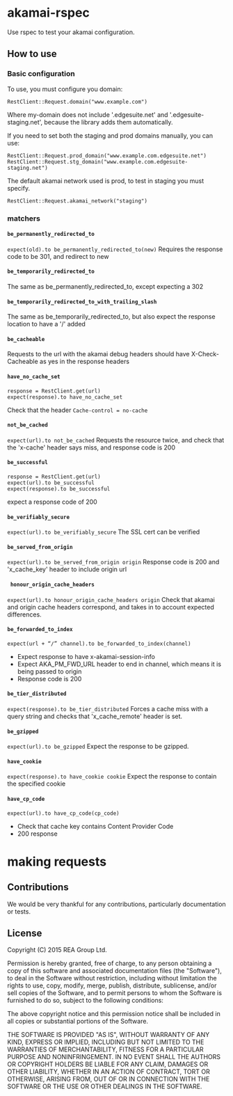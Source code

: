 # akamai-rspec

Use rspec to test your akamai configuration.

## How to use

### Basic configuration
To use, you must configure you domain:
```
RestClient::Request.domain("www.example.com")
```
Where my-domain does not include '.edgesuite.net' and '.edgesuite-staging.net', because the library
adds them automatically.

If you need to set both the staging and prod domains manually, you can use:

```
RestClient::Request.prod_domain("www.example.com.edgesuite.net")
RestClient::Request.stg_domain("www.example.com.edgesuite-staging.net")
```

The default akamai network used is prod, to test in staging you must specify.
```
RestClient::Request.akamai_network("staging")
```

### matchers

#### ``` be_permanently_redirected_to ```
``` expect(old).to be_permanently_redirected_to(new) ```
Requires the response code to be 301, and redirect to new

#### ``` be_temporarily_redirected_to ```
The same as be_permanently_redirected_to, except expecting a 302

#### ``` be_temporarily_redirected_to_with_trailing_slash ```
The same as be_temporarily_redirected_to, but also expect the response location to have a '/' added

#### ``` be_cacheable ```
Requests to the url with the akamai debug headers should have X-Check-Cacheable as yes in the
response headers

#### ``` have_no_cache_set ```
```
response = RestClient.get(url)
expect(response).to have_no_cache_set
```
Check that the header ```Cache-control = no-cache```

#### ``` not_be_cached ```
```expect(url).to not_be_cached```
Requests the resource twice, and check that the 'x-cache' header says miss, and response code is 200

#### ``` be_successful ```
```
response = RestClient.get(url)
expect(url).to be_successful
expect(response).to be_successful
```
expect a response code of 200

#### ``` be_verifiably_secure ```
```expect(url).to be_verifiably_secure```
The SSL cert can be verified

#### ``` be_served_from_origin ```
```expect(url).to be_served_from_origin origin```
Response code is 200 and 'x_cache_key' header to include origin url

#### ``` honour_origin_cache_headers```
```expect(url).to honour_origin_cache_headers origin```
Check that akamai and origin cache headers correspond, and takes in to account expected differences.

#### ``` be_forwarded_to_index ```
```expect(url + “/” channel).to be_forwarded_to_index(channel)```
- Expect response to have x-akamai-session-info
- Expect AKA_PM_FWD_URL header to end in channel, which means it is being passed to origin
- Response code is 200

#### ``` be_tier_distributed ```
```expect(response).to be_tier_distributed```
Forces a cache miss with a query string and checks that 'x_cache_remote' header is set.

#### ``` be_gzipped ```
```expect(url).to be_gzipped```
Expect the response to be gzipped.

#### ``` have_cookie ```
```expect(response).to have_cookie cookie```
Expect the response to contain the specified cookie

#### ``` have_cp_code ```
```expect(url).to have_cp_code(cp_code)```
- Check that cache key contains Content Provider Code
- 200 response

# making requests

## Contributions
We would be very thankful for any contributions, particularly documentation or tests.

## License
Copyright (C) 2015 REA Group Ltd.

Permission is hereby granted, free of charge, to any person obtaining a copy of this software and associated documentation files (the "Software"), to deal in the Software without restriction, including without limitation the rights to use, copy, modify, merge, publish, distribute, sublicense, and/or sell copies of the Software, and to permit persons to whom the Software is furnished to do so, subject to the following conditions:

The above copyright notice and this permission notice shall be included in all copies or substantial portions of the Software.

THE SOFTWARE IS PROVIDED "AS IS", WITHOUT WARRANTY OF ANY KIND, EXPRESS OR IMPLIED, INCLUDING BUT NOT LIMITED TO THE WARRANTIES OF MERCHANTABILITY, FITNESS FOR A PARTICULAR PURPOSE AND NONINFRINGEMENT. IN NO EVENT SHALL THE AUTHORS OR COPYRIGHT HOLDERS BE LIABLE FOR ANY CLAIM, DAMAGES OR OTHER LIABILITY, WHETHER IN AN ACTION OF CONTRACT, TORT OR OTHERWISE, ARISING FROM, OUT OF OR IN CONNECTION WITH THE SOFTWARE OR THE USE OR OTHER DEALINGS IN THE SOFTWARE.
